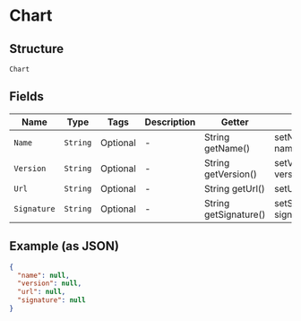 
# Chart

## Structure

`Chart`

## Fields

| Name | Type | Tags | Description | Getter | Setter |
|  --- | --- | --- | --- | --- | --- |
| `Name` | `String` | Optional | - | String getName() | setName(String name) |
| `Version` | `String` | Optional | - | String getVersion() | setVersion(String version) |
| `Url` | `String` | Optional | - | String getUrl() | setUrl(String url) |
| `Signature` | `String` | Optional | - | String getSignature() | setSignature(String signature) |

## Example (as JSON)

```json
{
  "name": null,
  "version": null,
  "url": null,
  "signature": null
}
```

